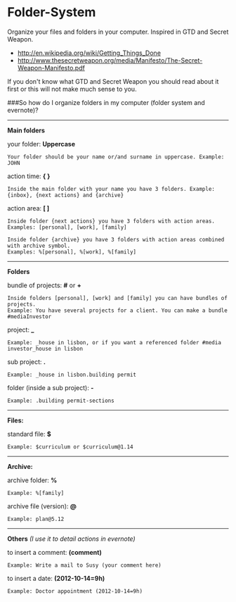 Folder-System
=============

Organize your files and folders in your computer. Inspired in GTD and Secret Weapon.

- http://en.wikipedia.org/wiki/Getting_Things_Done
- http://www.thesecretweapon.org/media/Manifesto/The-Secret-Weapon-Manifesto.pdf

If you don't know what GTD and Secret Weapon you should read about it first or this will not make much sense to you.

###So how do I organize folders in my computer (folder system and evernote)?

---
**Main folders**

your folder: **Uppercase**

    Your folder should be your name or/and surname in uppercase. Example: JOHN

action time: **{ }**
    
    Inside the main folder with your name you have 3 folders. Example: {inbox}, {next actions} and {archive}
    
action area: **[ ]** 
    
    Inside folder {next actions} you have 3 folders with action areas.
    Examples: [personal], [work], [family]
    
    Inside folder {archive} you have 3 folders with action areas combined with archive symbol. 
    Examples: %[personal], %[work], %[family]
    
---
**Folders**

bundle of projects: **#** or **+**
    
    Inside folders [personal], [work] and [family] you can have bundles of projects. 
    Example: You have several projects for a client. You can make a bundle #mediaInvestor

project: **_**
    
    Example: _house in lisbon, or if you want a referenced folder #media investor_house in lisbon

sub project: **.**
    
    Example: _house in lisbon.building permit

folder (inside a sub project): **-**
    
    Example: .building permit-sections

---
**Files:**

standard file: **$**
    
    Example: $curriculum or $curriculum@1.14
    
---
**Archive:**

archive folder: **%**
    
    Example: %[family]

archive file (version): **@**
    
    Example: plan@5.12

---    
**Others** *(I use it to detail actions in evernote)*

to insert a comment: **(comment)**
    
    Example: Write a mail to Susy (your comment here)

to insert a date: **(2012-10-14=9h)**
    
    Example: Doctor appointment (2012-10-14=9h)